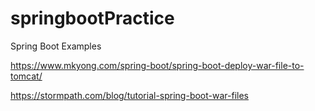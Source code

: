 # springbootPractice

Spring Boot Examples


https://www.mkyong.com/spring-boot/spring-boot-deploy-war-file-to-tomcat/

https://stormpath.com/blog/tutorial-spring-boot-war-files

